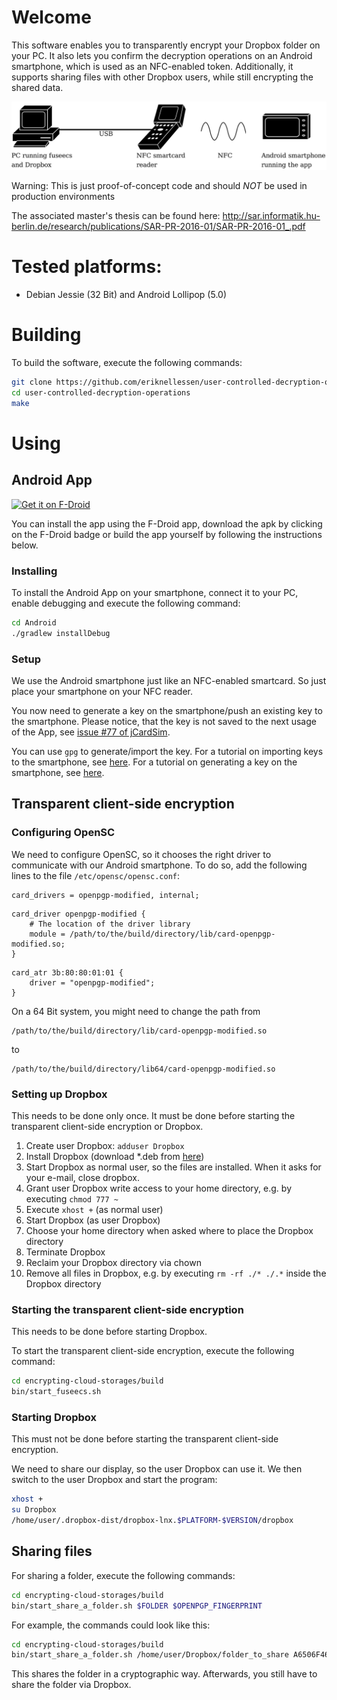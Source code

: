 # Welcome

This software enables you to transparently encrypt your Dropbox folder on your PC. It also lets you confirm the decryption operations on an Android smartphone, which is used as an NFC-enabled token. Additionally, it supports sharing files with other Dropbox users, while still encrypting the shared data.

![Alt text](ucdo-setup.png?raw=true "Overview of the involved components")

Warning: This is just proof-of-concept code and should _NOT_ be used in production environments

The associated master's thesis can be found here: http://sar.informatik.hu-berlin.de/research/publications/SAR-PR-2016-01/SAR-PR-2016-01_.pdf

# Tested platforms:

* Debian Jessie (32 Bit) and Android Lollipop (5.0)

# Building

To build the software, execute the following commands:

```sh
git clone https://github.com/eriknellessen/user-controlled-decryption-operations
cd user-controlled-decryption-operations
make
```

# Using

## Android App

[<img src="https://f-droid.org/badge/get-it-on.png"
      alt="Get it on F-Droid"
      height="80">](https://f-droid.org/app/de.nellessen.usercontrolleddecryptionoperations)

You can install the app using the F-Droid app, download the apk by clicking on the F-Droid badge or build the app yourself by following the instructions below.

### Installing

To install the Android App on your smartphone, connect it to your PC, enable debugging and execute the following command:

```sh
cd Android
./gradlew installDebug
```

### Setup

We use the Android smartphone just like an NFC-enabled smartcard. So just place your smartphone on your NFC reader.

You now need to generate a key on the smartphone/push an existing key to the smartphone. Please notice, that the key is not saved to the next usage of the App, see [issue #77 of jCardSim](https://github.com/licel/jcardsim/issues/77).

You can use `gpg` to generate/import the key. For a tutorial on importing keys to the smartphone, see [here](https://developers.yubico.com/PGP/Importing_keys.html). For a tutorial on generating a key on the smartphone, see [here](https://www.gnupg.org/howtos/card-howto/en/ch03s03.html).

## Transparent client-side encryption

### Configuring OpenSC

We need to configure OpenSC, so it chooses the right driver to communicate with our Android smartphone. To do so, add the following lines to the file `/etc/opensc/opensc.conf`:

```
card_drivers = openpgp-modified, internal;
```
```
card_driver openpgp-modified {
	# The location of the driver library
	module = /path/to/the/build/directory/lib/card-openpgp-modified.so;
}
```
```
card_atr 3b:80:80:01:01 {
	driver = "openpgp-modified";
}
```

On a 64 Bit system, you might need to change the path from
```
/path/to/the/build/directory/lib/card-openpgp-modified.so
```
to
```
/path/to/the/build/directory/lib64/card-openpgp-modified.so
```

### Setting up Dropbox

This needs to be done only once. It must be done before starting the transparent client-side encryption or Dropbox.

1. Create user Dropbox: `adduser Dropbox`
2. Install Dropbox (download *.deb from [here](https://www.dropbox.com/))
3. Start Dropbox as normal user, so the files are installed. When it asks for your e-mail, close dropbox.
4. Grant user Dropbox write access to your home directory, e.g. by executing `chmod 777 ~`
5. Execute `xhost +` (as normal user)
6. Start Dropbox (as user Dropbox)
7. Choose your home directory when asked where to place the Dropbox directory
8. Terminate Dropbox
9. Reclaim your Dropbox directory via chown
10. Remove all files in Dropbox, e.g. by executing `rm -rf ./* ./.*` inside the Dropbox directory

### Starting the transparent client-side encryption

This needs to be done before starting Dropbox.

To start the transparent client-side encryption, execute the following command:

```sh
cd encrypting-cloud-storages/build
bin/start_fuseecs.sh
```

### Starting Dropbox

This must not be done before starting the transparent client-side encryption.

We need to share our display, so the user Dropbox can use it. We then switch to the user Dropbox and start the program:

```sh
xhost +
su Dropbox
/home/user/.dropbox-dist/dropbox-lnx.$PLATFORM-$VERSION/dropbox
```

## Sharing files

For sharing a folder, execute the following commands:

```sh
cd encrypting-cloud-storages/build
bin/start_share_a_folder.sh $FOLDER $OPENPGP_FINGERPRINT
```

For example, the commands could look like this:
```sh
cd encrypting-cloud-storages/build
bin/start_share_a_folder.sh /home/user/Dropbox/folder_to_share A6506F46
```

This shares the folder in a cryptographic way. Afterwards, you still have to share the folder via Dropbox.
